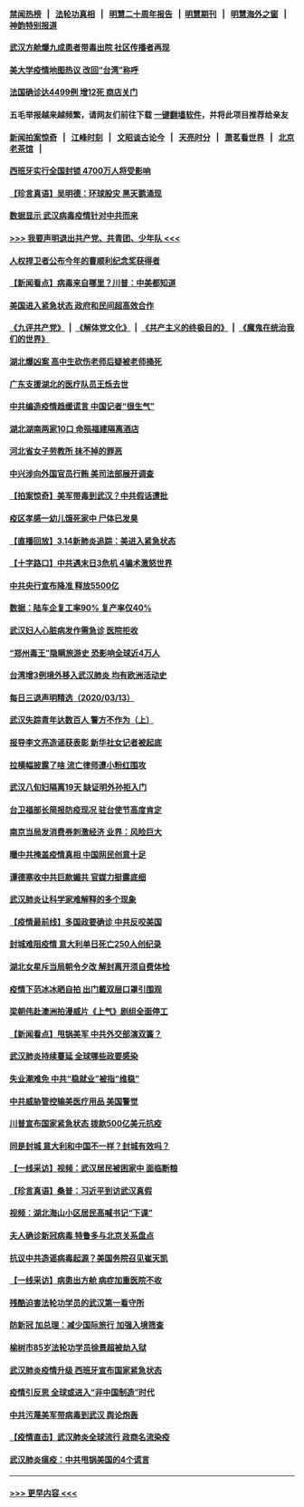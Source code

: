 #### [禁闻热榜](热点新闻.md?=0)  &nbsp;&nbsp;|&nbsp;&nbsp; [法轮功真相](https://github.com/gfw-breaker/truth/blob/master/README.md?=0) &nbsp;&nbsp;|&nbsp;&nbsp; [明慧二十周年报告](https://github.com/gfw-breaker/mh-reports/blob/master/README.md?=0) &nbsp;&nbsp;|&nbsp;&nbsp;[明慧期刊](https://github.com/gfw-breaker/mh-qikan) &nbsp;&nbsp;|&nbsp;&nbsp; [明慧海外之窗](https://github.com/gfw-breaker/mh-news/blob/master/README.md?=0) &nbsp;&nbsp;|&nbsp;&nbsp; [神韵特别报道](https://github.com/gfw-breaker/mh-news/blob/master/shenyun.md?=0)
#### [武汉方舱爆九成患者带毒出院 社区传播者再现](../pages/nsc413/n11940407.md?t=03150731) 
#### [美大学疫情地图热议 改回“台湾”称呼](../pages/nsc413/n11940365.md?t=03150731) 
#### [法国确诊达4499例 增12死 商店关门](../pages/nsc413/n11940834.md?t=03150731) 
#### 五毛举报越来越频繁，请网友们前往下载 [一键翻墙软件](https://github.com/gfw-breaker/ssr-accounts)，并将此项目推荐给亲友
#### [新闻拍案惊奇](https://github.com/gfw-breaker/banned-news/blob/master/pages/link4.md) &nbsp;&nbsp;|&nbsp;&nbsp; [江峰时刻](https://github.com/gfw-breaker/banned-news/blob/master/pages/link4.md) &nbsp;&nbsp;|&nbsp;&nbsp; [文昭谈古论今](https://github.com/gfw-breaker/banned-news/blob/master/pages/link4.md) &nbsp;&nbsp;|&nbsp;&nbsp; [天亮时分](https://github.com/gfw-breaker/banned-news/blob/master/pages/link4.md) &nbsp;&nbsp;|&nbsp;&nbsp; [萧茗看世界](https://github.com/gfw-breaker/banned-news/blob/master/pages/link4.md) &nbsp;&nbsp;|&nbsp;&nbsp; [北京老茶馆](https://github.com/gfw-breaker/banned-news/blob/master/pages/link4.md) &nbsp;&nbsp;|&nbsp;&nbsp; 
#### [西班牙实行全国封锁 4700万人将受影响](../pages/nsc413/n11940852.md?t=03150731) 
#### [【珍言真语】吴明德：环球股灾 黑天鹅涌现](../pages/nsc413/n11940772.md?t=03150731) 
#### [数据显示 武汉病毒疫情针对中共而来](../pages/nsc413/n11940697.md?t=03150731) 
#### [>>> 我要声明退出共产党、共青团、少年队 <<<](https://github.com/begood0513/goodnews/blob/master/quit/letter.md) 
#### [人权捍卫者公布今年的曹顺利纪念奖获得者](../pages/nsc413/n11940787.md?t=03150731) 
#### [【新闻看点】病毒来自哪里？川普：中美都知道](../pages/nsc413/n11940769.md?t=03150731) 
#### [美国进入紧急状态 政府和民间超高效合作](../pages/nsc413/n11940720.md?t=03150731) 
#### [《九评共产党》](https://github.com/begood0513/9ping.md/blob/master/README.md) &nbsp;|&nbsp; [《解体党文化》](../../../../jtdwh.md/blob/master/README.md)  &nbsp;|&nbsp; [《共产主义的终极目的》](../../../../gczydzjmd.md/blob/master/README.md) &nbsp;|&nbsp; [《魔鬼在统治我们的世界》](../../../../mgztzwmdsj.md/blob/master/README.md) 
#### [湖北爆凶案 高中生砍伤老师后疑被老师捅死](../pages/nsc413/n11940645.md?t=03150731) 
#### [广东支援湖北的医疗队员王烁去世](../pages/nsc413/n11940455.md?t=03150731) 
#### [中共编造疫情趋缓谎言 中国记者“很生气”](../pages/nsc413/n11940605.md?t=03150731) 
#### [湖北湖南两家10口 命殒福建隔离酒店](../pages/nsc413/n11940419.md?t=03150731) 
#### [河北省女子劳教所 抹不掉的罪恶](../pages/nsc413/n11936074.md?t=03150731) 
#### [中兴涉向外国官员行贿 美司法部展开调查](../pages/nsc413/n11940378.md?t=03150731) 
#### [【拍案惊奇】美军带毒到武汉？中共假话遭批](../pages/nsc413/n11939240.md?t=03150731) 
#### [疫区孝感一幼儿饿死家中 尸体已发臭](../pages/nsc413/n11940124.md?t=03150731) 
#### [【直播回放】3.14新肺炎追踪：美进入紧急状态](../pages/nsc413/n11940229.md?t=03150731) 
#### [【十字路口】中共遇末日3危机 4骗术激怒世界](../pages/nsc413/n11939218.md?t=03150731) 
#### [中共央行宣布降准 释放5500亿](../pages/nsc413/n11939601.md?t=03150731) 
#### [数据：陆车企复工率90% 复产率仅40%](../pages/nsc413/n11939936.md?t=03150731) 
#### [武汉妇人心脏病发作需急诊 医院拒收](../pages/nsc413/n11939919.md?t=03150731) 
#### [“郑州毒王”隐瞒旅游史 恐影响全球近4万人](../pages/nsc413/n11940024.md?t=03150731) 
#### [台湾增3例境外移入武汉肺炎 均有欧洲活动史](../pages/nsc413/n11939939.md?t=03150731) 
#### [每日三退声明精选（2020/03/13）](../pages/nsc413/n11940013.md?t=03150731) 
#### [武汉失踪青年达数百人 警方不作为（上）](../pages/nsc413/n11939304.md?t=03150731) 
#### [报导李文亮造谣获表彰 新华社女记者被起底](../pages/nsc413/n11939689.md?t=03150731) 
#### [拉横幅披露了啥 流亡律师遭小粉红围攻](../pages/nsc413/n11939635.md?t=03150731) 
#### [武汉八旬妇隔离19天 缺证明外孙拒入门](../pages/nsc413/n11939610.md?t=03150731) 
#### [台卫福部长简报防疫现况 驻台使节高度肯定](../pages/nsc413/n11939596.md?t=03150731) 
#### [南京当局发消费券刺激经济 业界：风险巨大](../pages/nsc413/n11939302.md?t=03150731) 
#### [曝中共掩盖疫情真相 中国网民创意十足](../pages/nsc413/n11939039.md?t=03150731) 
#### [谭德塞收中共巨款媚共 官媒力挺露底细](../pages/nsc413/n11939007.md?t=03150731) 
#### [武汉肺炎让科学家难解释的多个现象](../pages/nsc413/n11938553.md?t=03150731) 
#### [【疫情最前线】多国政要确诊 中共反咬美国](../pages/nsc413/n11938734.md?t=03150731) 
#### [封城难阻疫情 意大利单日死亡250人创纪录](../pages/nsc413/n11939185.md?t=03150731) 
#### [湖北女星斥当局朝令夕改 解封离开须自费体检](../pages/nsc413/n11938864.md?t=03150731) 
#### [疫情下范冰冰晒自拍 出门戴双层口罩引围观](../pages/nsc413/n11938952.md?t=03150731) 
#### [梁朝伟赴澳洲拍漫威片《上气》剧组全面停工](../pages/nsc413/n11938685.md?t=03150731) 
#### [【新闻看点】甩锅美军 中共外交部演双簧？](../pages/nsc413/n11938828.md?t=03150731) 
#### [武汉肺炎持续蔓延 全球哪些政要感染](../pages/nsc413/n11938672.md?t=03150731) 
#### [失业潮难免 中共“稳就业”被指“维稳”](../pages/nsc413/n11938974.md?t=03150731) 
#### [中共威胁管控输美医疗用品 美国警觉](../pages/nsc413/n11938602.md?t=03150731) 
#### [川普宣布国家紧急状态 拨款500亿美元抗疫](../pages/nsc413/n11939032.md?t=03150731) 
#### [同是封城 意大利和中国不一样？封城有效吗？](../pages/nsc413/n11938855.md?t=03150731) 
#### [【一线采访】视频：武汉居民被困家中 面临断粮](../pages/nsc413/n11938946.md?t=03150731) 
#### [【珍言真语】桑普：习近平到访武汉真假](../pages/nsc413/n11938896.md?t=03150731) 
#### [视频：湖北海山小区居民高喊书记“下课”](../pages/nsc413/n11938914.md?t=03150731) 
#### [夫人确诊新冠病毒 特鲁多与北京关系盘点](../pages/nsc413/n11938748.md?t=03150731) 
#### [抗议中共造谣病毒起源？美国务院召见崔天凯](../pages/nsc413/n11938747.md?t=03150731) 
#### [【一线采访】病患出方舱 病症加重医院不收](../pages/nsc413/n11938627.md?t=03150731) 
#### [残酷迫害法轮功学员的武汉第一看守所](../pages/nsc413/n11935225.md?t=03150731) 
#### [防新冠 加总理：减少国际旅行 加强入境筛查](../pages/nsc413/n11938771.md?t=03150731) 
#### [榆树市85岁法轮功学员徐景超被劫入狱](../pages/nsc413/n11937879.md?t=03150731) 
#### [武汉肺炎疫情升级 西班牙宣布国家紧急状态](../pages/nsc413/n11938701.md?t=03150731) 
#### [疫情引反思 全球或进入“非中国制造”时代](../pages/nsc413/n11938632.md?t=03150731) 
#### [中共污蔑美军带病毒到武汉 舆论炮轰](../pages/nsc413/n11938582.md?t=03150731) 
#### [【疫情直击】武汉肺炎全球流行 政商名流染疫](../pages/nsc413/n11938345.md?t=03150731) 
#### [武汉肺炎瘟疫：中共甩锅美国的4个谎言](../pages/nsc413/n11938370.md?t=03150731) 

----
#### [ >>> 更早内容 <<< ](../indexes/nsc413-earlier.md)

